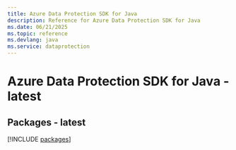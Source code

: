 ```yaml
---
title: Azure Data Protection SDK for Java
description: Reference for Azure Data Protection SDK for Java
ms.date: 06/21/2025
ms.topic: reference
ms.devlang: java
ms.service: dataprotection
---
```

# Azure Data Protection SDK for Java - latest
## Packages - latest
[!INCLUDE [packages](data-protection-index.md)]